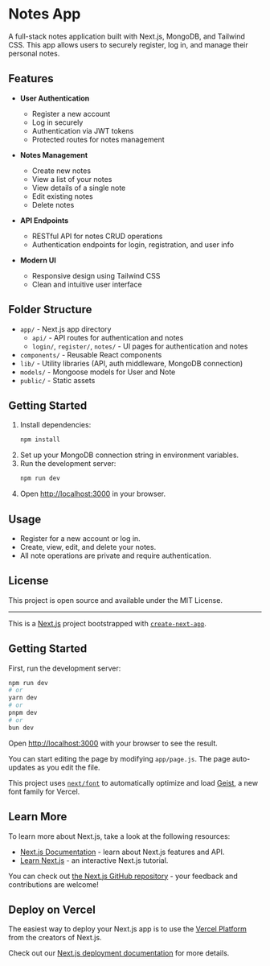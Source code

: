 # Notes App

A full-stack notes application built with Next.js, MongoDB, and Tailwind CSS. This app allows users to securely register, log in, and manage their personal notes.

## Features

- **User Authentication**
  - Register a new account
  - Log in securely
  - Authentication via JWT tokens
  - Protected routes for notes management

- **Notes Management**
  - Create new notes
  - View a list of your notes
  - View details of a single note
  - Edit existing notes
  - Delete notes

- **API Endpoints**
  - RESTful API for notes CRUD operations
  - Authentication endpoints for login, registration, and user info

- **Modern UI**
  - Responsive design using Tailwind CSS
  - Clean and intuitive user interface

## Folder Structure

- `app/` - Next.js app directory
  - `api/` - API routes for authentication and notes
  - `login/`, `register/`, `notes/` - UI pages for authentication and notes
- `components/` - Reusable React components
- `lib/` - Utility libraries (API, auth middleware, MongoDB connection)
- `models/` - Mongoose models for User and Note
- `public/` - Static assets

## Getting Started

1. Install dependencies:
   ```sh
   npm install
   ```
2. Set up your MongoDB connection string in environment variables.
3. Run the development server:
   ```sh
   npm run dev
   ```
4. Open [http://localhost:3000](http://localhost:3000) in your browser.

## Usage

- Register for a new account or log in.
- Create, view, edit, and delete your notes.
- All note operations are private and require authentication.

## License

This project is open source and available under the MIT License.

---

This is a [Next.js](https://nextjs.org) project bootstrapped with [`create-next-app`](https://github.com/vercel/next.js/tree/canary/packages/create-next-app).

## Getting Started

First, run the development server:

```bash
npm run dev
# or
yarn dev
# or
pnpm dev
# or
bun dev
```

Open [http://localhost:3000](http://localhost:3000) with your browser to see the result.

You can start editing the page by modifying `app/page.js`. The page auto-updates as you edit the file.

This project uses [`next/font`](https://nextjs.org/docs/app/building-your-application/optimizing/fonts) to automatically optimize and load [Geist](https://vercel.com/font), a new font family for Vercel.

## Learn More

To learn more about Next.js, take a look at the following resources:

- [Next.js Documentation](https://nextjs.org/docs) - learn about Next.js features and API.
- [Learn Next.js](https://nextjs.org/learn) - an interactive Next.js tutorial.

You can check out [the Next.js GitHub repository](https://github.com/vercel/next.js) - your feedback and contributions are welcome!

## Deploy on Vercel

The easiest way to deploy your Next.js app is to use the [Vercel Platform](https://vercel.com/new?utm_medium=default-template&filter=next.js&utm_source=create-next-app&utm_campaign=create-next-app-readme) from the creators of Next.js.

Check out our [Next.js deployment documentation](https://nextjs.org/docs/app/building-your-application/deploying) for more details.
